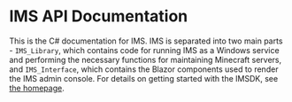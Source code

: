 # IMS API Documentation
This is the C# documentation for IMS.  IMS is separated into two main parts - `IMS_Library`, which contains code for running IMS as a Windows service and performing the necessary functions for maintaining Minecraft servers, and `IMS_Interface`, which contains the Blazor components used to render the IMS admin console.  For details on getting started with the IMSDK, see [the homepage](https://douglasdwyer.github.io/IntegratedMinecraftServer/).
